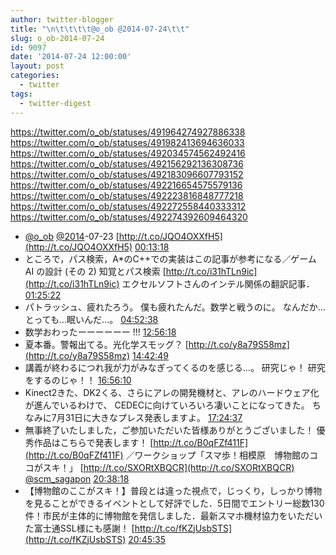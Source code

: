 ```yaml
---
author: twitter-blogger
title: "\n\t\t\t\t@o_ob @2014-07-24\t\t"
slug: o_ob-2014-07-24
id: 9097
date: '2014-07-24 12:00:00'
layout: post
categories:
  - twitter
tags:
  - twitter-digest
---
```


https://twitter.com/o_ob/statuses/491964274927886338 https://twitter.com/o_ob/statuses/491982413694636033 https://twitter.com/o_ob/statuses/492034574562492416 https://twitter.com/o_ob/statuses/492156292136308736 https://twitter.com/o_ob/statuses/492183096607793152 https://twitter.com/o_ob/statuses/492216654575579136 https://twitter.com/o_ob/statuses/492223816848777218 https://twitter.com/o_ob/statuses/492272558440333312 https://twitter.com/o_ob/statuses/492274392609464320  

*   [@o_ob](https://twitter.com/o_ob) [@2014](https://twitter.com/2014)-07-23 [http://t.co/JQO4OXXfH5](http://t.co/JQO4OXXfH5) [00:13:18](https://twitter.com/o_ob/statuses/491964274927886338)
*   ところで，パス検索，A*のC++での実装はこの記事が参考になる／ゲーム AI の設計 (その 2) 知覚とパス検索 [http://t.co/i31hTLn9ic](http://t.co/i31hTLn9ic) エクセルソフトさんのインテル関係の翻訳記事． [01:25:22](https://twitter.com/o_ob/statuses/491982413694636033)
*   パトラッシュ、疲れたろう。 僕も疲れたんだ。数学と戦うのに。 なんだか...とっても...眠いんだ...。 [04:52:38](https://twitter.com/o_ob/statuses/492034574562492416)
*   数学おわったーーーーーー !!! [12:56:18](https://twitter.com/o_ob/statuses/492156292136308736)
*   夏本番。警報出てる。光化学スモッグ？ [http://t.co/y8a79S58mz](http://t.co/y8a79S58mz) [14:42:49](https://twitter.com/o_ob/statuses/492183096607793152)
*   講義が終わるにつれ我が力がみなぎってくるのを感じる…。 研究じゃ！ 研究をするのじゃ！！ [16:56:10](https://twitter.com/o_ob/statuses/492216654575579136)
*   Kinect2きた、DK2くる、さらにアレの開発機材と、アレのハードウェア化が進んでいるわけで、 CEDECに向けていろいろ凄いことになってきた。 ちなみに7月31日に大きなプレス発表しますよ。 [17:24:37](https://twitter.com/o_ob/statuses/492223816848777218)
*   無事終了いたしました，ご参加いただいた皆様ありがとうございました！ 優秀作品はこちらで発表します！ [http://t.co/B0qFZf411F](http://t.co/B0qFZf411F) ／ワークショップ「スマ歩！相模原　博物館のココがスキ！」 [http://t.co/SXORtXBQCR](http://t.co/SXORtXBQCR) [@scm_sagapon](https://twitter.com/scm_sagapon) [20:38:18](https://twitter.com/o_ob/statuses/492272558440333312)
*   【博物館のここがスキ！】普段とは違った視点で，じっくり，しっかり博物を見ることができるイベントとして好評でした．5日間でエントリー総数130件！市民が主体的に博物館を発信しました．最新スマホ機材協力をいただいた富士通SSL様にも感謝！ [http://t.co/fKZjUsbSTS](http://t.co/fKZjUsbSTS) [20:45:35](https://twitter.com/o_ob/statuses/492274392609464320)